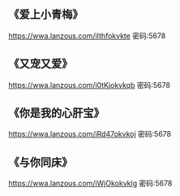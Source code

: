 ## 《爱上小青梅》
https://wwa.lanzous.com/iIthfokvkte 密码:5678

##  《又宠又爱》
https://wwa.lanzous.com/i0tKjokvkqb 密码:5678

## 《你是我的心肝宝》
https://wwa.lanzous.com/iRd47okvkoj 密码:5678

## 《与你同床》
https://wwa.lanzous.com/iWjOkokvklg 密码:5678
